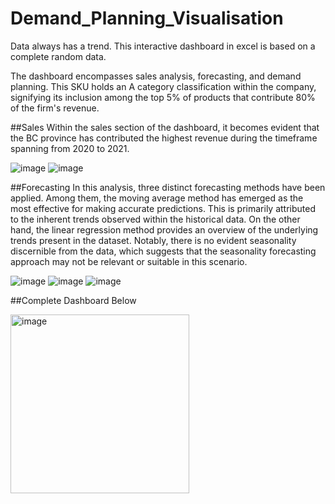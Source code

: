 # Demand_Planning_Visualisation

Data always has a trend. This interactive dashboard in excel is based on a complete random data. 

The dashboard encompasses sales analysis, forecasting, and demand planning. This SKU holds an A category classification within the company, signifying its inclusion among the top 5% of products that contribute 80% of the firm's revenue. 

##Sales
Within the sales section of the dashboard, it becomes evident that the BC province has contributed the highest revenue during the timeframe spanning from 2020 to 2021.

![image](https://github.com/mhkhaku/Demand_Planning_Visualisation/assets/115505106/77d39ec9-e844-4f7e-aa87-018f0c8a8825)
![image](https://github.com/mhkhaku/Demand_Planning_Visualisation/assets/115505106/f321b520-6449-4ad6-bc5d-de233df45af9)



##Forecasting
In this analysis, three distinct forecasting methods have been applied. Among them, the moving average method has emerged as the most effective for making accurate predictions. This is primarily attributed to the inherent trends observed within the historical data. On the other hand, the linear regression method provides an overview of the underlying trends present in the dataset. Notably, there is no evident seasonality discernible from the data, which suggests that the seasonality forecasting approach may not be relevant or suitable in this scenario.

![image](https://github.com/mhkhaku/Demand_Planning_Visualisation/assets/115505106/999fe61e-21d8-442c-9af6-0f78ceb2966c)
![image](https://github.com/mhkhaku/Demand_Planning_Visualisation/assets/115505106/fd11f7cd-0960-43b8-9c44-3a8d261fc4a8)
![image](https://github.com/mhkhaku/Demand_Planning_Visualisation/assets/115505106/67f44748-b866-4d60-8ed0-fe89aa4b689c)

##Complete Dashboard Below


<img width="286" alt="image" src="https://github.com/mhkhaku/Demand_Planning_Visualisation/assets/115505106/8e71d596-b83b-412c-8f97-c2035d703948">
